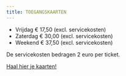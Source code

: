 ```yaml
---
title: TOEGANGSKAARTEN
---
```

- Vrijdag € 17,50 (excl. servicekosten)
- Zaterdag € 30,00 (excl. servicekosten)
- Weekend € 37,50 (excl. servicekosten)

De servicekosten bedragen 2 euro per ticket.

[Haal hier je kaarten!](www.loungefest.nl/kaartverkoop)
